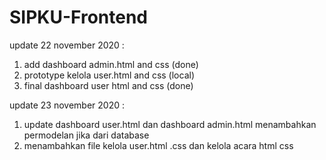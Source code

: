 # SIPKU-Frontend

update 22 november 2020 :
1. add dashboard admin.html and css (done)
2. prototype kelola user.html and css (local)
3. final dashboard user html and css (done)

update 23 november 2020 :
1. update dashboard user.html dan dashboard admin.html menambahkan permodelan jika dari database
2. menambahkan file kelola user.html .css dan kelola acara html css

